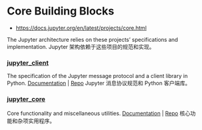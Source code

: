 # Core Building Blocks

* https://docs.jupyter.org/en/latest/projects/core.html

The Jupyter architecture relies on these projects’ specifications and implementation.
Jupyter 架构依赖于这些项目的规范和实现。

### [jupyter_client](https://jupyter-client.readthedocs.io/en/latest/)

The specification of the Jupyter message protocol and a client library in Python. [Documentation](https://jupyter-client.readthedocs.io/en/latest/) | [Repo](https://github.com/jupyter/jupyter_client)
Jupyter 消息协议规范和 Python 客户端库。

### [jupyter_core](https://jupyter-core.readthedocs.io/en/latest/)

Core functionality and miscellaneous utilities. [Documentation](https://jupyter-core.readthedocs.io/en/latest/) | [Repo](https://github.com/jupyter/jupyter_core)
核心功能和杂项实用程序。

